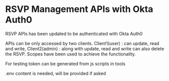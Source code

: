 <h1>RSVP Management APIs with Okta Auth0</h1>

<p>RSVP APIs has been updated to be authenticated with Okta Auth0</p>

<p>APIs can be only accessed by two clients. Client1(user) : can update, read and write, Client2(admin) : along with update, read and write can also delete the RSVP. Scopes have been used to achieve the functionality.</p>

<p>For testing token can be generated from js scripts in tools</p>

<p>.env content is needed, will be provided if asked</p>